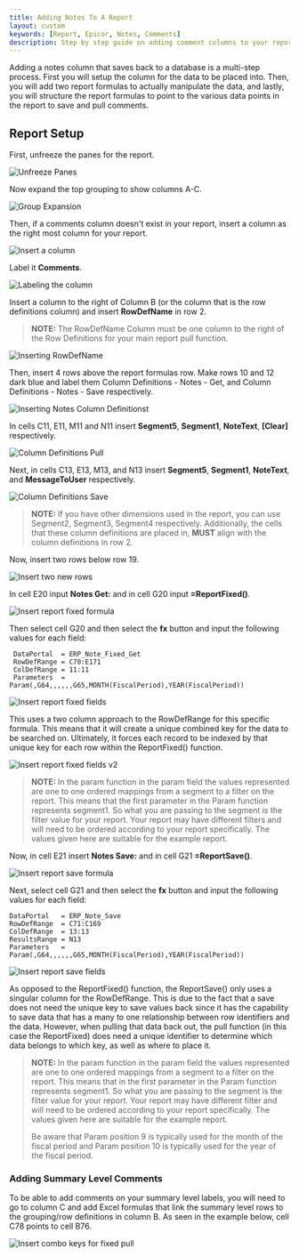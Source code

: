 ```yaml
---
title: Adding Notes To A Report
layout: custom
keywords: [Report, Epicor, Notes, Comments]
description: Step by step guide on adding comment columns to your report templates.
---
```


Adding a notes column that saves back to a database is a multi-step process. First you will setup the column for the data to be placed into. Then, you will add two report formulas to actually manipulate the data, and lastly, you will structure  the report formulas to point to the various data points in the report to save and pull comments.

## Report Setup
First, unfreeze the panes for the report.



![Unfreeze Panes](/images/bFinancials-AddingNotes/01.png)



Now expand the top grouping to show columns A-C.



![Group Expansion](/images/bFinancials-AddingNotes/02.png)



Then, if a comments column doesn't exist in your report, insert a column as the right most column for your report.



![Insert a column](/images/bFinancials-AddingNotes/03.png)



Label it **Comments**.



![Labeling the column](/images/bFinancials-AddingNotes/04.png)



Insert a column to the right of Column B (or the column that is the row definitions column) and insert **RowDefName** in row 2.

> **NOTE:** The RowDefName Column must be one column to the right of the Row Definitions for your main report pull function.



![Inserting RowDefName](/images/bFinancials-AddingNotes/05.png)



Then, insert 4 rows above the report formulas row. Make rows 10 and 12 dark blue and label them Column Definitions - Notes - Get, and Column Definitions - Notes - Save respectively.



![Inserting Notes Column Definitionst](/images/bFinancials-AddingNotes/06.png)



In cells C11, E11, M11 and N11 insert **Segment5**, **Segment1**, **NoteText**, **[Clear]** respectively.



![Column Definitions Pull](/images/bFinancials-AddingNotes/07.png)



Next, in cells C13, E13, M13, and N13 insert **Segment5**, **Segment1**, **NoteText**, and **MessageToUser** respectively.



![Column Definitions Save](/images/bFinancials-AddingNotes/08.png)



> **NOTE:**
> If you have other dimensions used in the report, you can use Segment2, Segment3, Segment4 respectively.
> Additionally, the cells that these column definitions are placed in, **MUST** align with the column definitions in row 2.

Now, insert two rows below row 19.

![Insert two new rows](/images/bFinancials-AddingNotes/09.png)



In cell E20 input **Notes Get:** and in cell G20 input **=ReportFixed()**.



![Insert report fixed formula](/images/bFinancials-AddingNotes/10.png)



Then select cell G20 and then select the **fx** button and input the following values for each field:
    
     DataPortal  = ERP_Note_Fixed_Get
     RowDefRange = C70:E171
     ColDefRange = 11:11
     Parameters  = Param(,G64,,,,,,G65,MONTH(FiscalPeriod),YEAR(FiscalPeriod))



![Insert report fixed fields](/images/bFinancials-AddingNotes/11.png)



This uses a two column approach to the RowDefRange for this specific formula. This means that it will create a unique combined key for the data to be searched on. Ultimately, it forces each record to be indexed by that unique key for each row within the ReportFixed() function.



![Insert report fixed fields v2](/images/bFinancials-AddingNotes/11.1.png)



> **NOTE:**
> In the param function in the param field the values represented are one to one ordered mappings from a segment 
> to a filter on the report. This means that the first parameter in the Param function represents segment1. So 
> what you are passing to the segment is the filter value for your report. Your report may have different filters
> and will need to be ordered according to your report specifically. The values given here are suitable for the 
> example report. 


Now, in cell E21 insert **Notes Save:** and in cell G21 **=ReportSave()**.

![Insert report save formula](/images/bFinancials-AddingNotes/12.png)



Next, select cell G21 and then select the **fx** button and input the following values for each field:

    DataPortal   = ERP_Note_Save
    RowDefRange  = C71:C169
    ColDefRange  = 13:13
    ResultsRange = N13
    Parameters   = Param(,G64,,,,,,G65,MONTH(FiscalPeriod),YEAR(FiscalPeriod))

![Insert report save fields](/images/bFinancials-AddingNotes/13.png)



As opposed to the ReportFixed() function, the ReportSave() only uses a singular column for the RowDefRange. This is due to the fact that a save does not need the unique key to save values back since it has the capability to save data that has a many to one relationship between row identifiers and the data. However, when pulling that data back out, the pull function (in this case the ReportFixed) does need a unique identifier to determine which data belongs to which key, as well as where to place it.

> **NOTE:**
> In the param function in the param field the values represented are one to one ordered mappings from a segment 
> to a filter on the report. This means that in the first parameter in the Param function represents segment1. So 
> what you are passing to the segment is the filter value for your report. Your report may have different filter
> and will need to be ordered according to your report specifically. The values given here are suitable for the 
> example report. 
>
> Be aware that Param position 9 is typically used for the month of the fiscal period and 
> Param position 10 is typically used for the year of the fiscal period.

### Adding Summary Level Comments

To be able to add comments on your summary level labels, you will need to go to column C and add Excel formulas that link the summary level rows to the grouping/row definitions in column B. As seen in the example below, cell C78 points to cell B76.



![Insert combo keys for fixed pull](/images/bFinancials-AddingNotes/14.png)